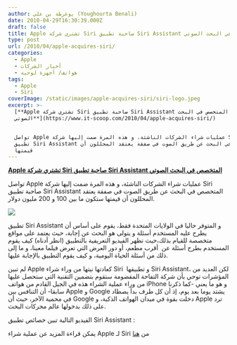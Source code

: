 ```yaml
---
author: يوغرطة بن علي (Youghourta Benali)
date: 2010-04-29T16:30:39.000Z
draft: false
title: Apple تشتري شركة Siri صاحبة تطبيق Siri Assistant المتخصص في البحث الصوتي
type: post
url: /2010/04/apple-acquires-siri/
categories:
  - Apple
  - أخبار الشركات
  - هواتف/ أجهزة لوحية
tags:
  - Apple
  - Siri
coverImage: /static/images/apple-acquires-siri/siri-logo.jpeg
excerpt: >-
  [**Apple تشتري شركة Siri صاحبة تطبيق Siri Assistant المتخصص في البحث
  الصوتي**](https://www.it-scoop.com/2010/04/apple-acquires-siri/)


  تواصل Apple عمليات شراء الشركات الناشئة، و هذه المرة ضمت إليها شركة Siri صاحبة
  تطبيق Siri Assistant المتخصص في البحث عن طريق الصوت في صفقة يعتقد المحللون أن
  قيمتها
---
```

[**Apple تشتري شركة Siri صاحبة تطبيق Siri Assistant المتخصص في البحث الصوتي**](https://www.it-scoop.com/2010/04/apple-acquires-siri/)

تواصل Apple عمليات شراء الشركات الناشئة، و هذه المرة ضمت إليها شركة Siri صاحبة تطبيق Siri Assistant المتخصص في البحث عن طريق الصوت في صفقة يعتقد المحللون أن قيمتها ستكون ما بين 100 و 200 مليون دولار.

![](/static/images/apple-acquires-siri/siri-logo.jpeg)

تطبيق Siri Assistant و المتوفر حاليا في الولايات المتحدة فقط، يقوم على أساس أن يطرح عليه المستخدم أسئلة و يتولى هو البحث عن إجابة، حيث يعتمد على مواقع متخصصة للقيام بذلك،حيث تظهر الفيديو التعريفية بالتطبيق (انظر أدناه) كيف يقوم المستخدم بطرح أسئلة عن  أقرب مطعم، أو دور العرض التي تعرض فيلما معينا، و ما إلى ذلك من أسئلة الحياة اليومية، و كيف يقوم التطبيق بالإجابة عليها.

لم تبين Apple كعادتها نيتها من وراء شراء Siri  و تطبيقها Siri Assistant، لكن العديد من المؤشرات توحي بأن شركة التفاحة المقضومة ستقوم بتضمين التقنية التي ستحصل عليها من وراء عملية الشراء هذه في الجيل القادم من هواتف iPhone و هو ما يعني -كما ذكرنا سابقا- أن التنافس بين Apple و Google يشتد يوما بعد يوم، إذ أن كل طرف بدأ يصطاد في محمية الآخر، حيث أن Google دخلت بقوة في ميدان الهواتف الذكية، و Apple ترد على ذلك بدخولها عالم محركات البحث.

الفيديو التالية تبين خصائص تطبيق Siri Assistant :

يمكن قراءة المزيد عن عملية شراء Apple لـ Siri من [هنا](http://content.usatoday.com/communities/technologylive/post/2010/04/apple-acquires-mobile-search-company-siri/1)
